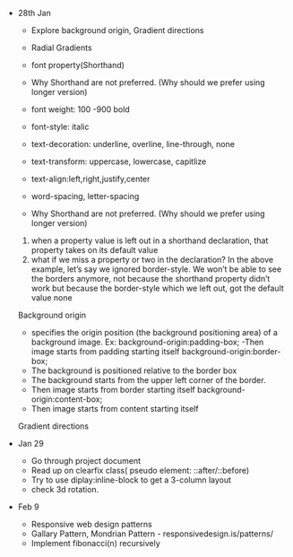 - 28th Jan
    - Explore background origin, Gradient directions
    - Radial Gradients
    - font property(Shorthand)
    - Why Shorthand are not preferred. (Why should we prefer using longer version)
    - font weight: 100 -900 bold
    - font-style: italic
    - text-decoration: underline, overline, line-through, none
    - text-transform: uppercase, lowercase, capitlize
    - text-align:left,right,justify,center
    - word-spacing, letter-spacing


    - Why Shorthand are not preferred. (Why should we prefer using longer version)

    1. when a property value is left out in a shorthand declaration, that property takes on its default value 
    1. what if we miss a property or two in the declaration? 
    In the above example, let’s say we ignored border-style. We won’t be able to see the borders anymore, 
    not because the shorthand property didn’t work but because the border-style which we left out, got the default value none

    Background origin
    - specifies the origin position (the background positioning area) of a background image.
    Ex: background-origin:padding-box;
        -Then image starts from padding starting itself
    background-origin:border-box;
    - The background is positioned relative to the border box
    - The background  starts from the upper left corner of the border.
    - Then image starts from border starting itself
    background-origin:content-box;
    - Then image starts from content starting itself

    Gradient directions
- Jan 29
    - Go through project document 
    - Read up on clearfix class( pseudo element: ::after/::before)
    - Try to use diplay:inline-block to get a 3-column layout
    - check 3d rotation. 

- Feb 9
    * Responsive web design patterns
    * Gallary Pattern, Mondrian Pattern -   responsivedesign.is/patterns/
    * Implement fibonacci(n) recursively
